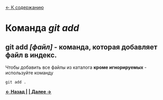 [<- К содержанию](./readme.md)

# Команда _git add_

## **git add *[файл]*** - команда, которая добавляет файл в индекс.

Чтобы добавить все файлы из каталога __кроме игнорируемых__ - используйте команду

```bash-
git add .
```

[**<- Назад |**](./set.md "Первая настройка GIT") [**| Далее ->**](./commit.md "Команда _git commit_")
